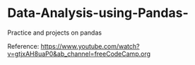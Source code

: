 # Data-Analysis-using-Pandas-
Practice and projects on pandas

Reference: https://www.youtube.com/watch?v=gtjxAH8uaP0&ab_channel=freeCodeCamp.org
